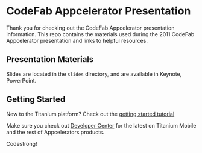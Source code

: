 # CodeFab Appcelerator Presentation

Thank you for checking out the CodeFab Appcelerator presentation information.  This repo 
contains the materials used during the 2011 CodeFab Appcelerator presentation and links to 
helpful resources.


## Presentation Materials

Slides are located in the `slides` directory, and are available in Keynote, PowerPoint.


## Getting Started

New to the Titanium platform?  Check out the [getting started tutorial](http://developer.appcelerator.com/get_started)

Make sure you check out [Developer Center](http://developer.appcelerator.com) for the latest on Titanium Mobile 
and the rest of Appcelerators products.

Codestrong!
